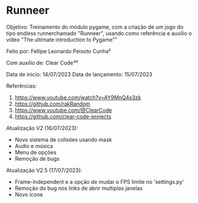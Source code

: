 # Runneer

Objetivo:
Treinamento do módulo pygame, com a criação de um jogo do tipo endless runnerchamado "Runneer", usando como referência e auxílio o vídeo "The ultimate introduction to Pygame"¹

Feito por: Fellipe Leonardo Peixoto Cunha²

Com auxílio de: Clear Code³⁴

Data de inicio: 14/07/2023
Data de lançamento: 15/07/2023

Referências:

1. https://www.youtube.com/watch?v=AY9MnQ4x3zk
2. https://github.com/rakRandom
3. https://www.youtube.com/@ClearCode
4. https://github.com/clear-code-projects

Atualização V2 (16/07/2023):

- Novo sistema de colisões usando mask
- Audio e música
- Menu de opções
- Remoção de bugs

Atualização V2.5 (17/07/2023):

- Frame-Independent e a opção de mudar o FPS limite no 'settings.py'
- Remoção do bug nos links de abrir multiplas janelas
- Novo icone
